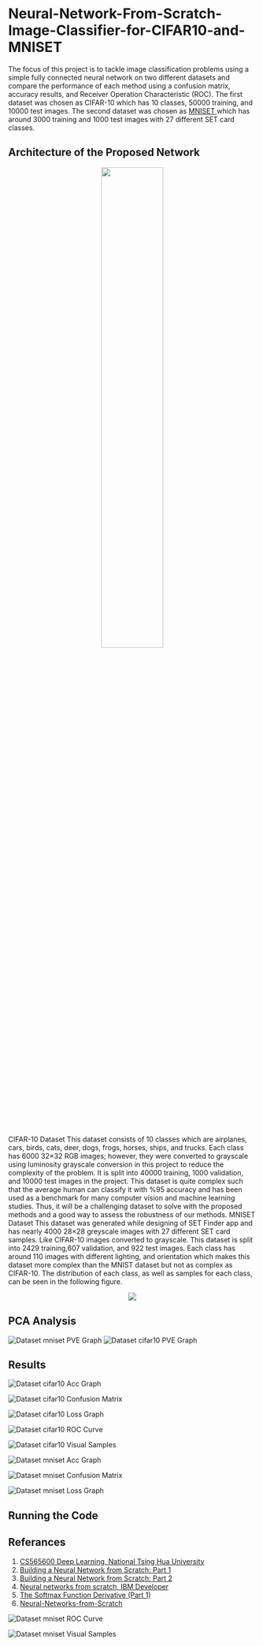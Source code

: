 # Neural-Network-From-Scratch-Image-Classifier-for-CIFAR10-and-MNISET



The focus of this project is to tackle image classification problems using a simple fully connected neural network on two different datasets and compare the performance of each method using a confusion matrix, accuracy results, and Receiver Operation Characteristic (ROC).
The first dataset was chosen as CIFAR-10 which has 10 classes, 50000 training, and 10000 test images. The second dataset was chosen as <a href="https://github.com/wouterkool/MNISET"> MNISET </a> which has around 3000 training and 1000 test images with 27 different SET card classes. 

## Architecture of the Proposed Network

<p align="center">
<img src="https://github.com/baturalpguven/Neural-Network-From-Scratch-Image-Classifier-for-CIFAR10-and-MNISET/assets/77858949/867f939d-c190-48f8-946b-a3746748bebb" align = "center" width="50%" height="50%">
</p>


CIFAR-10 Dataset
This dataset consists of 10 classes which are airplanes, cars, birds, cats, deer, dogs, frogs, horses, ships, and trucks. Each class has 6000 32×32 RGB images; however, they were converted to grayscale using luminosity grayscale conversion in this project to reduce the complexity of the problem. It is split into 40000 training, 1000 validation, and 10000 test images in the project. This dataset is quite complex such that the average human can classify it with %95 accuracy and has been used as a benchmark for many computer vision and machine learning studies. Thus, it will be a challenging dataset to solve with the proposed methods and a good way to assess the robustness of our methods. 
MNISET Dataset
This dataset was generated while designing of SET Finder app and has nearly 4000 28×28 greyscale images with 27 different SET card samples. Like CIFAR-10 images converted to grayscale. This dataset is split into 2429 training,607 validation, and 922 test images. Each class has around 110 images with different lighting, and orientation which makes this dataset more complex than the MNIST dataset but not as complex as CIFAR-10.  The distribution of each class, as well as samples for each class, can be seen in the following figure.
<p align="center">
<img src="https://github.com/baturalpguven/Neural-Network-From-Scratch-Image-Classifier-for-CIFAR10-and-MNISET/assets/77858949/2516feb5-6280-409e-a3bf-81ae3610ee4a" align = "center" >
</p>

## PCA Analysis
![Dataset mniset PVE Graph](https://github.com/baturalpguven/Neural-Network-From-Scratch-Image-Classifier-for-CIFAR10-and-MNISET/assets/77858949/f9bbf7e0-c4e4-47a1-ba84-553ad330bc2a)
![Dataset cifar10 PVE Graph](https://github.com/baturalpguven/Neural-Network-From-Scratch-Image-Classifier-for-CIFAR10-and-MNISET/assets/77858949/963524b3-80d3-4619-bb0c-10acdfdb058b)


## Results
![Dataset cifar10 Acc Graph](https://github.com/baturalpguven/Neural-Network-From-Scratch-Image-Classifier-for-CIFAR10-and-MNISET/assets/77858949/008e8db4-9786-4448-99ce-95343462aea8)

![Dataset cifar10 Confusion Matrix](https://github.com/baturalpguven/Neural-Network-From-Scratch-Image-Classifier-for-CIFAR10-and-MNISET/assets/77858949/26530b8e-570f-43fe-a1b7-304e2d1782fe)

![Dataset cifar10 Loss Graph](https://github.com/baturalpguven/Neural-Network-From-Scratch-Image-Classifier-for-CIFAR10-and-MNISET/assets/77858949/86defc23-4db8-4584-be83-62ab30ce4581)


![Dataset cifar10 ROC Curve](https://github.com/baturalpguven/Neural-Network-From-Scratch-Image-Classifier-for-CIFAR10-and-MNISET/assets/77858949/fd5a3f3b-41ec-4f6c-8e56-aafa96f403bd)


![Dataset cifar10 Visual Samples](https://github.com/baturalpguven/Neural-Network-From-Scratch-Image-Classifier-for-CIFAR10-and-MNISET/assets/77858949/319da9eb-68f9-4373-8552-20bfa3a92747)


![Dataset mniset Acc Graph](https://github.com/baturalpguven/Neural-Network-From-Scratch-Image-Classifier-for-CIFAR10-and-MNISET/assets/77858949/1cecca61-98c9-4c0f-874d-fbd4d08d310c)



![Dataset mniset Confusion Matrix](https://github.com/baturalpguven/Neural-Network-From-Scratch-Image-Classifier-for-CIFAR10-and-MNISET/assets/77858949/83da1f52-6c9c-4530-a909-a9f868ff24df)



![Dataset mniset Loss Graph](https://github.com/baturalpguven/Neural-Network-From-Scratch-Image-Classifier-for-CIFAR10-and-MNISET/assets/77858949/99cba36b-c708-4d05-82a3-f71b327154f2)





## Running the Code

## Referances

1. <a href="https://nthu-datalab.github.io/ml/index.html"> CS565600 Deep Learning, National Tsing Hua University </a>
2. <a href="https://jonathanweisberg.org/post/A%20Neural%20Network%20from%20Scratch%20-%20Part%201/"> Building a Neural Network from Scratch: Part 1 </a>
3. <a href="https://jonathanweisberg.org/post/A%20Neural%20Network%20from%20Scratch%20-%20Part%202/"> Building a Neural Network from Scratch: Part 2 </a>
4. <a href="https://developer.ibm.com/technologies/artificial-intelligence/articles/neural-networks-from-scratch/"> Neural networks from scratch, IBM Developer</a>
5. <a href="https://aimatters.wordpress.com/2019/06/17/the-softmax-function-derivative/"> The Softmax Function Derivative (Part 1) </a>
6. <a href="https://github.com/lionelmessi6410/Neural-Networks-from-Scratch"> Neural-Networks-from-Scratch </a>







![Dataset mniset ROC Curve](https://github.com/baturalpguven/Neural-Network-From-Scratch-Image-Classifier-for-CIFAR10-and-MNISET/assets/77858949/746542d5-49f7-4350-98da-a380c3497b6c)



![Dataset mniset Visual Samples](https://github.com/baturalpguven/Neural-Network-From-Scratch-Image-Classifier-for-CIFAR10-and-MNISET/assets/77858949/c379252f-56b3-487f-b0ce-b9ec936763c7)
